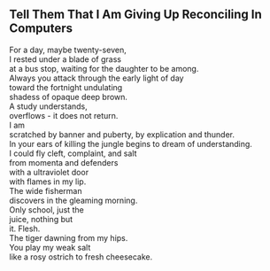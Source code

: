 Tell Them That I Am Giving Up Reconciling In Computers
------------------------------------------------------
For a day, maybe twenty-seven,  
I rested under a blade of grass  
at a bus stop, waiting for the daughter to be among.  
Always you attack through the early light of day  
toward the fortnight undulating  
shadess of opaque deep brown.  
A study understands,  
overflows - it does not return.  
I am  
scratched by banner and puberty, by explication and thunder.  
In your ears of killing the jungle begins to dream of understanding.  
I could fly cleft, complaint, and salt  
from momenta and defenders  
with a ultraviolet door  
with flames in my lip.  
The wide fisherman  
discovers in the gleaming morning.  
Only school, just the  
juice, nothing but  
it. Flesh.  
The tiger dawning from my hips.  
You play my weak salt  
like a rosy ostrich to fresh cheesecake.  
